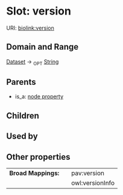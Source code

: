 
# Slot: version




URI: [biolink:version](https://w3id.org/biolink/vocab/version)


## Domain and Range

[Dataset](Dataset.md) &#8594;  <sub>OPT</sub> [String](types/String.md)

## Parents

 *  is_a: [node property](node_property.md)

## Children


## Used by


## Other properties

|  |  |  |
| --- | --- | --- |
| **Broad Mappings:** | | pav:version |
|  | | owl:versionInfo |

